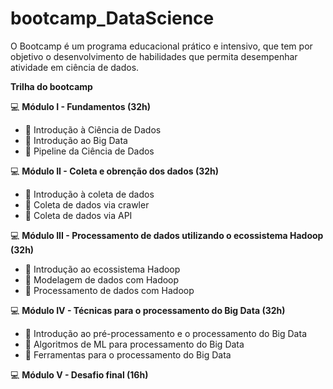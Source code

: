# bootcamp_DataScience

O Bootcamp é um programa educacional prático e intensivo, que tem por objetivo o desenvolvimento de habilidades que
permita desempenhar atividade em ciência de dados.

 **Trilha do bootcamp**



💻 **Módulo I - Fundamentos (32h)**

 - 📓 Introdução à Ciência de Dados
 - 📓 Introdução ao Big Data
 - 📓 Pipeline da Ciência de Dados

💻 **Módulo II - Coleta e obrenção dos dados (32h)**

 - 📓 Introdução à coleta de dados
 - 📓 Coleta de dados via crawler
 - 📓 Coleta de dados via API

💻 **Módulo III - Processamento de dados utilizando o ecossistema Hadoop (32h)**

 - 📓 Introdução ao ecossistema Hadoop
 - 📓 Modelagem de dados com Hadoop
 - 📓 Processamento de dados com Hadoop

💻 **Módulo IV - Técnicas para o processamento do Big Data (32h)**

 - 📓 Introdução ao pré-processamento e o processamento do Big Data
 - 📓 Algoritmos de ML para processamento do Big Data
 - 📓 Ferramentas para o processamento do Big Data

💻 **Módulo V - Desafio final (16h)**
